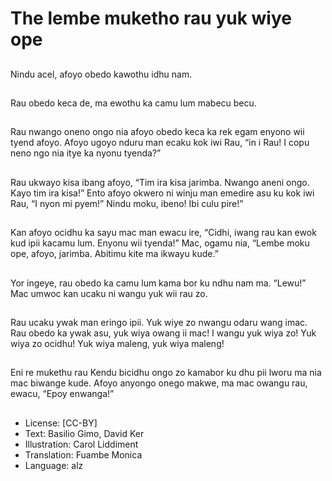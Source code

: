 # The lembe muketho rau yuk wiye ope

##
Nindu acel, afoyo obedo
kawothu idhu nam.

##
Rau obedo keca de, ma ewothu
ka camu lum mabecu becu.

##
Rau nwango oneno ongo nia
afoyo obedo keca ka rek egam
enyono wii tyend afoyo.
Afoyo ugoyo nduru man ecaku
kok iwi Rau, “in i Rau! I copu
neno ngo nia itye ka nyonu
tyenda?”

##
Rau ukwayo kisa ibang afoyo,
“Tim ira kisa jarimba. Nwango
aneni ongo. Kayo tim ira kisa!”
Ento afoyo okwero ni winju man
emedire asu ku kok iwi Rau, “I
nyon mi pyem!” Nindu moku,
ibeno! Ibi culu pire!”

##
Kan afoyo ocidhu ka sayu mac man ewacu ire, “Cidhi, iwang rau kan ewok kud ipii
kacamu lum. Enyonu wii tyenda!”
Mac, ogamu nia, “Lembe moku ope, afoyo, jarimba. Abitimu kite ma ikwayu
kude.”

##
Yor ingeye, rau obedo ka camu
lum kama bor ku ndhu nam ma.
“Lewu!” Mac umwoc kan ucaku
ni wangu yuk wii rau zo.

##
Rau ucaku ywak man eringo
ipii. Yuk wiye zo nwangu odaru
wang imac.
Rau obedo ka ywak asu, yuk
wiya owang ii mac! I wangu yuk
wiya zo! Yuk wiya zo ocidhu!
Yuk wiya maleng, yuk wiya
maleng!

##
Eni re mukethu rau Kendu bicidhu ongo zo kamabor ku dhu pii lworu ma nia mac
biwange kude.
Afoyo anyongo onego makwe, ma mac owangu rau, ewacu, “Epoy enwanga!”

##
* License: [CC-BY]
* Text: Basilio Gimo, David Ker
* Illustration: Carol Liddiment
* Translation: Fuambe Monica
* Language: alz
